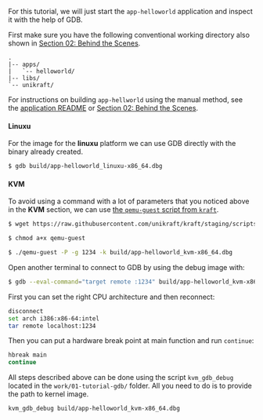 For this tutorial, we will just start the `app-helloworld` application and inspect it with the help of GDB.

First make sure you have the following conventional working directory also shown in [Section 02: Behind the Scenes](../behind-scenes/#01-tutorial--reminder-building-and-running-unikraft).

```
.
|-- apps/
|   `-- helloworld/
|-- libs/
`-- unikraft/
``` 

For instructions on building `app-hellworld` using the manual method, see the [application README](https://github.com/unikraft/app-helloworld) or [Section 02: Behind the Scenes](../behind-scenes).

#### Linuxu

For the image for the **linuxu** platform we can use GDB directly with the binary already created.

```bash
$ gdb build/app-helloworld_linuxu-x86_64.dbg
```

#### KVM

To avoid using a command with a lot of parameters that you noticed above in the **KVM** section, we can use [the `qemu-guest` script from `kraft`](https://github.com/unikraft/kraft/blob/staging/scripts/qemu-guest).

```bash
$ wget https://raw.githubusercontent.com/unikraft/kraft/staging/scripts/qemu-guest

$ chmod a+x qemu-guest

$ ./qemu-guest -P -g 1234 -k build/app-helloworld_kvm-x86_64.dbg
```

Open another terminal to connect to GDB by using the debug image with:

```bash
$ gdb --eval-command="target remote :1234" build/app-helloworld_kvm-x86_64.dbg
```

First you can set the right CPU architecture and then reconnect:

```bash
disconnect
set arch i386:x86-64:intel
tar remote localhost:1234
```

Then you can put a hardware break point at main function and run `continue`:
```bash
hbreak main
continue
```

All steps described above can be done using the script `kvm_gdb_debug` located in the `work/01-tutorial-gdb/` folder.
All you need to do is to provide the path to kernel image.

```bash
kvm_gdb_debug build/app-helloworld_kvm-x86_64.dbg
```
